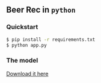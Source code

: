 ## Beer Rec in `python`

### Quickstart

```bash
$ pip install -r requirements.txt
$ python app.py
```

### The model
[Download it here](http://nbviewer.ipython.org/gist/glamp/6108bb4df474f29eb6cb)
